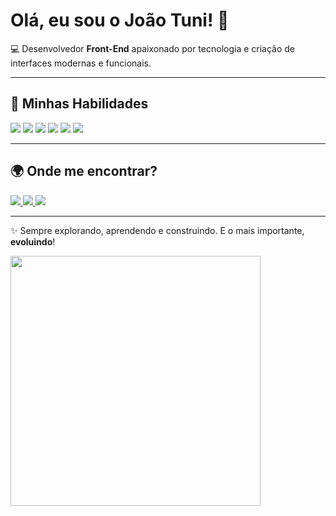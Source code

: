 # Olá, eu sou o **João Tuni**! 🐐  

💻 Desenvolvedor **Front-End** apaixonado por tecnologia e criação de interfaces modernas e funcionais.  

---

## 🚀 Minhas Habilidades  

<p align="left">
  <!-- Frontend -->
  <img src="https://img.shields.io/badge/Front%20End-000000?style=for-the-badge&logo=codepen&logoColor=white" />
  
  <!-- HTML -->
  <img src="https://img.shields.io/badge/HTML5-000000?style=for-the-badge&logo=html5&logoColor=E34F26" />
  
  <!-- CSS -->
  <img src="https://img.shields.io/badge/CSS3-000000?style=for-the-badge&logo=css3&logoColor=1572B6" />
  
  <!-- JavaScript -->
  <img src="https://img.shields.io/badge/JavaScript-000000?style=for-the-badge&logo=javascript&logoColor=F7DF1E" />
  
  <!-- TypeScript -->
  <img src="https://img.shields.io/badge/TypeScript-000000?style=for-the-badge&logo=typescript&logoColor=3178C6" />
  
  <!-- Node.js -->
  <img src="https://img.shields.io/badge/Node.js-000000?style=for-the-badge&logo=node.js&logoColor=339933" />
</p>

---

## 🌍 Onde me encontrar?
 <!-- Email -->
  <a href="mailto:jaokzk.22@gmail.com.com">
    <img src="https://img.shields.io/badge/Email-000000?style=for-the-badge&logo=gmail&logoColor=white" />
  </a>
<!-- Instagram -->
  <a href="https://instagram.com/jaokzk">
    <img src="https://img.shields.io/badge/Instagram-000000?style=for-the-badge&logo=instagram&logoColor=E4405F" />
  </a>
  <!-- Discord -->
  <a href="https://discord.com/users/987654321012345678">
  <img src="https://img.shields.io/badge/Discord-000000?style=for-the-badge&logo=discord&logoColor=5865F2" />
</a>

---

✨ Sempre explorando, aprendendo e construindo. E o mais importante, **evoluindo**!

<img src="https://github.com/Anmol-Baranwal/Cool-GIFs-For-GitHub/assets/74038190/7b282ec6-fcc3-4600-90a7-2c3140549f58" width="400">

